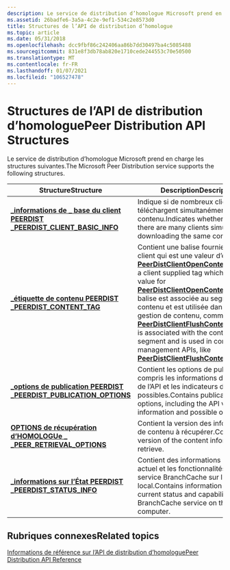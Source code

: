 ```yaml
---
description: Le service de distribution d’homologue Microsoft prend en charge les structures suivantes.
ms.assetid: 26badfe6-3a5a-4c2e-9ef1-534c2e8573d0
title: Structures de l’API de distribution d’homologue
ms.topic: article
ms.date: 05/31/2018
ms.openlocfilehash: dcc9fbf86c242406aa86b7dd30497ba4c5085488
ms.sourcegitcommit: 831e8f3db78ab820e1710cede244553c70e50500
ms.translationtype: MT
ms.contentlocale: fr-FR
ms.lasthandoff: 01/07/2021
ms.locfileid: "106527478"
---
```

# <a name="peer-distribution-api-structures"></a><span data-ttu-id="21ea4-103">Structures de l’API de distribution d’homologue</span><span class="sxs-lookup"><span data-stu-id="21ea4-103">Peer Distribution API Structures</span></span>

<span data-ttu-id="21ea4-104">Le service de distribution d’homologue Microsoft prend en charge les structures suivantes.</span><span class="sxs-lookup"><span data-stu-id="21ea4-104">The Microsoft Peer Distribution service supports the following structures.</span></span>



| <span data-ttu-id="21ea4-105">Structure</span><span class="sxs-lookup"><span data-stu-id="21ea4-105">Structure</span></span>                                                              | <span data-ttu-id="21ea4-106">Description</span><span class="sxs-lookup"><span data-stu-id="21ea4-106">Description</span></span>                                                                                                                                                                                                                                                                              |
|------------------------------------------------------------------------|------------------------------------------------------------------------------------------------------------------------------------------------------------------------------------------------------------------------------------------------------------------------------------------|
| [<span data-ttu-id="21ea4-107">**\_informations de \_ base du client PEERDIST \_**</span><span class="sxs-lookup"><span data-stu-id="21ea4-107">**PEERDIST\_CLIENT\_BASIC\_INFO**</span></span>](/windows/desktop/api/peerdist/ns-peerdist-peerdist_client_basic_info)    | <span data-ttu-id="21ea4-108">Indique si de nombreux clients téléchargent simultanément le même contenu.</span><span class="sxs-lookup"><span data-stu-id="21ea4-108">Indicates whether or not there are many clients simultaneously downloading the same content.</span></span>                                                                                                                                                                                             |
| [<span data-ttu-id="21ea4-109">**\_étiquette de contenu PEERDIST \_**</span><span class="sxs-lookup"><span data-stu-id="21ea4-109">**PEERDIST\_CONTENT\_TAG**</span></span>](/windows/win32/api/peerdist/ns-peerdist-peerdist_content_tag)                 | <span data-ttu-id="21ea4-110">Contient une balise fournie par le client qui est une valeur d’entrée pour [**PeerDistClientOpenContent**](/windows/desktop/api/PeerDist/nf-peerdist-peerdistclientopencontent).</span><span class="sxs-lookup"><span data-stu-id="21ea4-110">Contains a client supplied tag which is an input value for [**PeerDistClientOpenContent**](/windows/desktop/api/PeerDist/nf-peerdist-peerdistclientopencontent).</span></span> <span data-ttu-id="21ea4-111">La balise est associée au segment de contenu et est utilisée dans les API de gestion de contenu, comme [**PeerDistClientFlushContent**](/windows/desktop/api/PeerDist/nf-peerdist-peerdistclientflushcontent).</span><span class="sxs-lookup"><span data-stu-id="21ea4-111">The tag is associated with the content segment and is used in content management APIs, like [**PeerDistClientFlushContent**](/windows/desktop/api/PeerDist/nf-peerdist-peerdistclientflushcontent).</span></span> |
| [<span data-ttu-id="21ea4-112">**\_options de publication PEERDIST \_**</span><span class="sxs-lookup"><span data-stu-id="21ea4-112">**PEERDIST\_PUBLICATION\_OPTIONS**</span></span>](/windows/desktop/api/peerdist/ns-peerdist-peerdist_publication_options) | <span data-ttu-id="21ea4-113">Contient les options de publication, y compris les informations de version de l’API et les indicateurs d’option possibles.</span><span class="sxs-lookup"><span data-stu-id="21ea4-113">Contains publication options, including the API version information and possible option flags.</span></span>                                                                                                                                                                                           |
| [<span data-ttu-id="21ea4-114">**OPTIONS de récupération d’HOMOLOGUe \_ \_**</span><span class="sxs-lookup"><span data-stu-id="21ea4-114">**PEER\_RETRIEVAL\_OPTIONS**</span></span>](/windows/desktop/api/peerdist/ns-peerdist-peerdist_retrieval_options)         | <span data-ttu-id="21ea4-115">Contient la version des informations de contenu à récupérer.</span><span class="sxs-lookup"><span data-stu-id="21ea4-115">Contains version of the content information to retrieve.</span></span>                                                                                                                                                                                                                                 |
| [<span data-ttu-id="21ea4-116">**\_informations sur l’État PEERDIST \_**</span><span class="sxs-lookup"><span data-stu-id="21ea4-116">**PEERDIST\_STATUS\_INFO**</span></span>](/windows/desktop/api/peerdist/ns-peerdist-peerdist_status_info)                 | <span data-ttu-id="21ea4-117">Contient des informations sur l’état actuel et les fonctionnalités du service BranchCache sur l’ordinateur local.</span><span class="sxs-lookup"><span data-stu-id="21ea4-117">Contains information about the current status and capabilities of the BranchCache service on the local computer.</span></span>                                                                                                                                                                         |



 

## <a name="related-topics"></a><span data-ttu-id="21ea4-118">Rubriques connexes</span><span class="sxs-lookup"><span data-stu-id="21ea4-118">Related topics</span></span>

<dl> <dt>

[<span data-ttu-id="21ea4-119">Informations de référence sur l’API de distribution d’homologue</span><span class="sxs-lookup"><span data-stu-id="21ea4-119">Peer Distribution API Reference</span></span>](peer-distribution-api-reference.md)
</dt> </dl>

 

 



